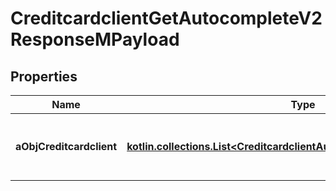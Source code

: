 
# CreditcardclientGetAutocompleteV2ResponseMPayload

## Properties
Name | Type | Description | Notes
------------ | ------------- | ------------- | -------------
**aObjCreditcardclient** | [**kotlin.collections.List&lt;CreditcardclientAutocompleteElementResponse&gt;**](CreditcardclientAutocompleteElementResponse.md) | An array of Creditcardclient autocomplete element response. | 



